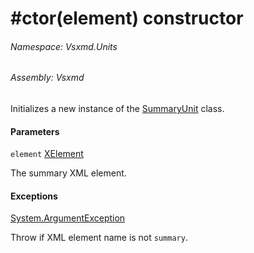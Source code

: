 <a name='M-Vsxmd-Units-SummaryUnit-#ctor-System-Xml-Linq-XElement-'></a>
# #ctor(element) constructor

###### Namespace:  Vsxmd.Units

###### Assembly:  Vsxmd

Initializes a new instance of the [SummaryUnit](/Vsxmd.Units/SummaryUnit.md/#T-Vsxmd-Units-SummaryUnit) class.

#### Parameters

`element`  [XElement](https://docs.microsoft.com/dotnet/api/System.Xml.Linq.XElement)  

The summary XML element.

#### Exceptions

[System.ArgumentException](https://docs.microsoft.com/dotnet/api/System.ArgumentException)  

Throw if XML element name is not `summary`.
